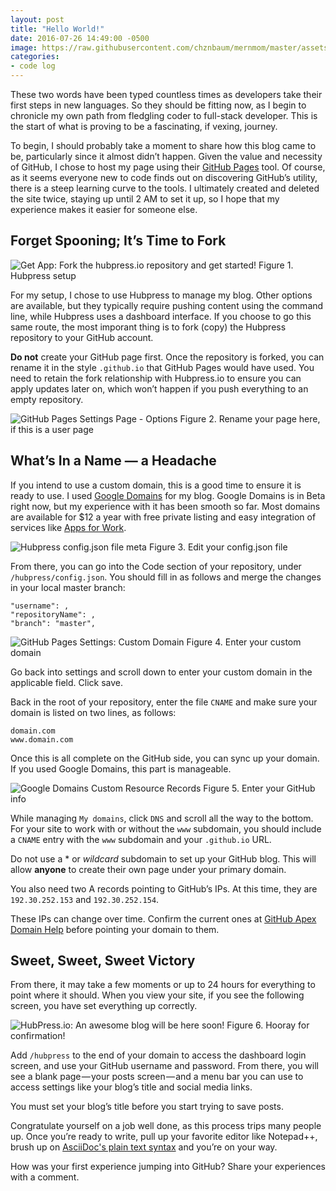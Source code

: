 ```yaml
---
layout: post
title: "Hello World!"
date: 2016-07-26 14:49:00 -0500
image: https://raw.githubusercontent.com/chznbaum/mernmom/master/assets/nightcomputer.jpg
categories:
- code log
---
```

These two words have been typed countless times as developers take their first steps in new languages. So they should be fitting now, as I begin to chronicle my own path from fledgling coder to full-stack developer. This is the start of what is proving to be a fascinating, if vexing, journey.

To begin, I should probably take a moment to share how this blog came to be, particularly since it almost didn’t happen. Given the value and necessity of GitHub, I chose to host my page using their [GitHub Pages](https://pages.github.com/) tool. Of course, as it seems everyone new to code finds out on discovering GitHub’s utility, there is a steep learning curve to the tools. I ultimately created and deleted the site twice, staying up until 2 AM to set it up, so I hope that my experience makes it easier for someone else.

## Forget Spooning; It’s Time to Fork ##

![Get App: Fork the hubpress.io repository and get started!](http://chazonabaum.com/images/hubpress.PNG)
Figure 1. Hubpress setup

For my setup, I chose to use Hubpress to manage my blog. Other options are available, but they typically require pushing content using the command line, while Hubpress uses a dashboard interface. If you choose to go this same route, the most imporant thing is to fork (copy) the Hubpress repository to your GitHub account.

**Do not** create your GitHub page first. Once the repository is forked, you can rename it in the style `.github.io` that GitHub Pages would have used. You need to retain the fork relationship with Hubpress.io to ensure you can apply updates later on, which won’t happen if you push everything to an empty repository.

![GitHub Pages Settings Page - Options](http://chazonabaum.com/images/rename.PNG)
Figure 2. Rename your page here, if this is a user page

## What’s In a Name — a Headache ##

If you intend to use a custom domain, this is a good time to ensure it is ready to use. I used [Google Domains](https://domains.google/) for my blog. Google Domains is in Beta right now, but my experience with it has been smooth so far. Most domains are available for $12 a year with free private listing and easy integration of services like [Apps for Work](https://apps.google.com/).

![Hubpress config.json file meta](http://chazonabaum.com/images/configjson.PNG)
Figure 3. Edit your config.json file

From there, you can go into the Code section of your repository, under `/hubpress/config.json`. You should fill in as follows and merge the changes in your local master branch:

    "username": ,
    "repositoryName": ,
    "branch": "master",

![GitHub Pages Settings: Custom Domain](http://chazonabaum.com/images/pagesdomain.PNG)
Figure 4. Enter your custom domain

Go back into settings and scroll down to enter your custom domain in the applicable field. Click save.

Back in the root of your repository, enter the file `CNAME` and make sure your domain is listed on two lines, as follows:

    domain.com
    www.domain.com

Once this is all complete on the GitHub side, you can sync up your domain. If you used Google Domains, this part is manageable.

![Google Domains Custom Resource Records](http://chazonabaum.com/images/customresourcerecords.PNG)
Figure 5. Enter your GitHub info

While managing `My domains`, click `DNS` and scroll all the way to the bottom. For your site to work with or without the `www` subdomain, you should include a `CNAME` entry with the `www` subdomain and your `.github.io` URL.

Do not use a * or *wildcard* subdomain to set up your GitHub blog. This will allow **anyone** to create their own page under your primary domain.

You also need two A records pointing to GitHub’s IPs. At this time, they are `192.30.252.153` and `192.30.252.154`.

These IPs can change over time. Confirm the current ones at [GitHub Apex Domain Help](https://help.github.com/articles/setting-up-an-apex-domain/) before pointing your domain to them.

## Sweet, Sweet, Sweet Victory ##

From there, it may take a few moments or up to 24 hours for everything to point where it should. When you view your site, if you see the following screen, you have set everything up correctly.

![HubPress.io: An awesome blog will be here soon!](http://chazonabaum.com/images/successfulsetup.PNG)
Figure 6. Hooray for confirmation!

Add `/hubpress` to the end of your domain to access the dashboard login screen, and use your GitHub username and password. From there, you will see a blank page — your posts screen — and a menu bar you can use to access settings like your blog’s title and social media links.

You must set your blog’s title before you start trying to save posts.

Congratulate yourself on a job well done, as this process trips many people up. Once you’re ready to write, pull up your favorite editor like Notepad++, brush up on [AsciiDoc's plain text syntax](http://asciidoctor.org/docs/asciidoc-writers-guide/) and you’re on your way.

How was your first experience jumping into GitHub? Share your experiences with a comment.